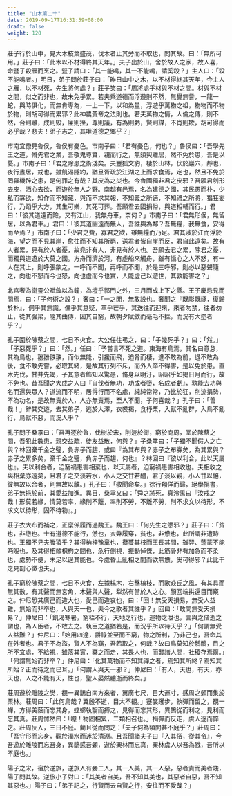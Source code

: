 ```yaml
---
title: "山木第二十"
date: 2019-09-17T16:31:59+08:00
draft: false
weight: 120
---
```




莊子行於山中，見大木枝葉盛茂，伐木者止其旁而不取也，問其故。曰：「<span class="text-secondary">無所可用。</span>」莊子曰：「<span class="text-secondary">此木以不材得終其天年。</span>」夫子出於山，舍於故人之家，故人喜，命豎子殺雁而烹之。豎子請曰：「<span class="text-secondary">其一能鳴，其一不能鳴，請奚殺？</span>」主人曰：「<span class="text-secondary">殺不能鳴者。</span>」明日，弟子問於莊子曰：「<span class="text-secondary">昨日山中之木，以不材得終其天年，今主人之雁，以不材死，先生將何處？</span>」莊子笑曰：「<span class="text-secondary">周將處乎材與不材之間。材與不材之間，似之而非也，故未免乎累。若夫乘道德而浮遊則不然，無譽無訾，一龍一蛇，與時俱化，而無肯專為，一上一下，以和為量，浮遊乎萬物之祖，物物而不物於物，則胡可得而累邪？此神農黃帝之法則也。若夫萬物之情，人倫之傳，則不然，合則離，成則毀，廉則挫，尊則議，有為則虧，賢則謀，不肖則欺，胡可得而必乎哉？悲夫！弟子志之，其唯道德之鄉乎？</span>」



市南宜僚見魯侯，魯侯有憂色。市南子曰：「<span class="text-secondary">君有憂色，何也？</span>」魯侯曰：「<span class="text-secondary">吾學先王之道，脩先君之業，吾敬鬼尊賢，親而行之，無須臾離居，然不免於患，吾是以憂。</span>」市南子曰：「<span class="text-secondary">君之除患之術淺矣。夫豐狐文豹，棲於山林，伏於巖穴，靜也，夜行晝居，戒也，雖飢渴隱約，猶旦胥疏於江湖之上而求食焉，定也，然且不免於罔羅機辟之患，是何罪之有哉？其皮為之災也。今魯國獨非君之皮邪？吾願君刳形去皮，洒心去欲，而遊於無人之野。南越有邑焉，名為建德之國，其民愚而朴，少私而寡欲，知作而不知藏，與而不求其報，不知義之所適，不知禮之所將，猖狂妄行，乃蹈乎大方，其生可樂，其死可葬。吾願君去國捐俗，與道相輔而行。</span>」君曰：「<span class="text-secondary">彼其道遠而險，又有江山，我無舟車，柰何？</span>」市南子曰：「<span class="text-secondary">君無形倨，無留居，以為君車。</span>」君曰：「<span class="text-secondary">彼其道幽遠而無人，吾誰與為鄰？吾無糧，我無食，安得而至焉？</span>」市南子曰：「<span class="text-secondary">少君之費，寡君之欲，雖無糧而乃足。君其涉於江而浮於海，望之而不見其崖，愈往而不知其所窮，送君者皆自崖而反，君自此遠矣。故有人者累，見有於人者憂，故堯非有人，非見有於人也。吾願去君之累，除君之憂，而獨與道遊於大莫之國。方舟而濟於河，有虛船來觸舟，雖有惼心之人不怒，有一人在其上，則呼張歙之，一呼而不聞，再呼而不聞，於是三呼邪，則必以惡聲隨之，向也不怒而今也怒，向也虛而今也實，人能虛己以遊世，其孰能害之？</span>」



北宮奢為衞靈公賦斂以為鐘，為壇乎郭門之外，三月而成上下之縣。王子慶忌見而問焉，曰：「<span class="text-secondary">子何術之設？</span>」奢曰：「<span class="text-secondary">一之閒，無敢設也。奢聞之『既彫既琢，復歸於朴』，侗乎其無識，儻乎其怠疑，萃乎芒乎，其送往而迎來，來者勿禁，往者勿止，從其强梁，隨其曲傅，因其自窮，故朝夕賦斂而毫毛不挫，而況有大塗者乎？</span>」



孔子圍於陳蔡之間，七日不火食。大公任往弔之，曰：「<span class="text-secondary">子幾死乎？</span>」曰：「<span class="text-secondary">然。</span>」「<span class="text-secondary">子惡死乎？</span>」曰：「<span class="text-secondary">然。</span>」任曰：「<span class="text-secondary">予嘗言不死之道。東海有鳥焉，其名曰意怠，其為鳥也，翂翂翐翐，而似無能，引援而飛，迫脅而棲，進不敢為前，退不敢為後，食不敢先嘗，必取其緒，是故其行列不斥，而外人卒不得害，是以免於患。直木先伐，甘井先竭，子其意者飾知以驚愚，脩身以明汙，昭昭乎如揭日月而行，故不免也。昔吾聞之大成之人曰『自伐者無功，功成者墮，名成者虧』，孰能去功與名而還與眾人？道流而不明，居得行而不名處，純純常常，乃比於狂，削迹捐勢，不為功名，是故無責於人，人亦無責焉，至人不聞，子何喜哉？</span>」孔子曰：「<span class="text-secondary">善哉！</span>」辭其交遊，去其弟子，逃於大澤，衣裘褐，食杼栗，入獸不亂群，入鳥不亂行，鳥獸不惡，而況人乎？



孔子問子桑雽曰：「<span class="text-secondary">吾再逐於魯，伐樹於宋，削迹於衞，窮於商周，圍於陳蔡之間，吾犯此數患，親交益疏，徒友益散，何與？</span>」子桑雽曰：「<span class="text-secondary">子獨不聞假人之亡與？林回棄千金之璧，負赤子而趨，或曰『為其布與？赤子之布寡矣，為其累與？赤子之累多矣，棄千金之璧，負赤子而趨，何也』？林回曰『彼以利合，此以天屬也』。夫以利合者，迫窮禍患害相棄也，以天屬者，迫窮禍患害相收也。夫相收之與相棄亦遠矣，且君子之交淡若水，小人之交甘若醴，君子淡以親，小人甘以絕，彼無故以合者，則無故以離。</span>」孔子曰：「<span class="text-secondary">敬聞命矣。</span>」徐行翔佯而歸，絕學捐書，弟子無挹於前，其愛益加進。異日，桑雽又曰：「<span class="text-secondary">舜之將死，真泠禹曰『汝戒之哉！形莫若緣，情莫若率，緣則不離，率則不勞，不離不勞，則不求文以待形，不求文以待形，固不待物』。</span>」



莊子衣大布而補之，正緳係履而過魏王。魏王曰：「<span class="text-secondary">何先生之憊邪？</span>」莊子曰：「<span class="text-secondary">貧也，非憊也。士有道德不能行，憊也，衣弊履穿，貧也，非憊也，此所謂非遭時也。王獨不見夫螣猿乎？其得柟梓豫章也，攬蔓其枝而王長其間，雖羿、蓬蒙不能眄睨也，及其得柘棘枳枸之間也，危行側視，振動悼慄，此筋骨非有加急而不柔也，處勢不便，未足以逞其能也。今處昏上亂相之間而欲無憊，奚可得邪？此比干之見剖心徵也夫。</span>」



孔子窮於陳蔡之間，七日不火食，左據槁木，右擊槁枝，而歌猋氏之風，有其具而無其數，有其聲而無宮角，木聲與人聲，犁然有當於人之心。顏回端拱還目而窺之。仲尼恐其廣己而造大也，愛己而造哀也，曰：「<span class="text-secondary">回！無受天損易，無受人益難，無始而非卒也，人與天一也，夫今之歌者其誰乎？</span>」回曰：「<span class="text-secondary">敢問無受天損易？</span>」仲尼曰：「<span class="text-secondary">飢渴寒暑，窮桎不行，天地之行也，運物之泄也，言與之偕逝之謂也，為人臣者，不敢去之。執臣之道猶若是，而況乎所以待天乎？</span>」「<span class="text-secondary">何謂無受人益難？</span>」仲尼曰：「<span class="text-secondary">始用四達，爵祿並至而不窮，物之所利，乃非己也，吾命其在外者也。君子不為盜，賢人不為竊，吾若取之，何哉？故曰鳥莫知於鷾鴯，目之所不宜處，不給視，雖落其實，棄之而走，其畏人也，而襲諸人間，社稷存焉爾。</span>」「<span class="text-secondary">何謂無始而非卒？</span>」仲尼曰：「<span class="text-secondary">化其萬物而不知其禪之者，焉知其所終？焉知其所始？正而待之而已耳。</span>」「<span class="text-secondary">何謂人與天一邪？</span>」仲尼曰：「<span class="text-secondary">有人，天也，有天，亦天也，人之不能有天，性也，聖人晏然體逝而終矣。</span>」



莊周遊於雕陵之樊，覩一異鵲自南方來者，翼廣七尺，目大運寸，感周之顙而集於栗林。莊周曰：「<span class="text-secondary">此何鳥哉？翼殷不逝，目大不覩。</span>」蹇裳躩步，執彈而留之，覩一蟬，方得美蔭而忘其身，螳螂執翳而搏之，見得而忘其形，異鵲從而利之，見利而忘其真。莊周怵然曰：「<span class="text-secondary">噫！物固相累，二類相召也。</span>」捐彈而反走，虞人逐而誶之。莊周反入，三日不庭。藺且從而問之：「<span class="text-secondary">夫子何為頃間甚不庭乎？</span>」莊周曰：「<span class="text-secondary">吾守形而忘身，觀於濁水而迷於清淵。且吾聞諸夫子曰『入其俗，從其令』，今吾遊於雕陵而忘吾身，異鵲感吾顙，遊於栗林而忘真，栗林虞人以吾為戮，吾所以不庭也。</span>」



陽子之宋，宿於逆旅，逆旅人有妾二人，其一人美，其一人惡，惡者貴而美者賤，陽子問其故。逆旅小子對曰：「<span class="text-secondary">其美者自美，吾不知其美也，其惡者自惡，吾不知其惡也。</span>」陽子曰：「<span class="text-secondary">弟子記之，行賢而去自賢之行，安往而不愛哉？</span>」